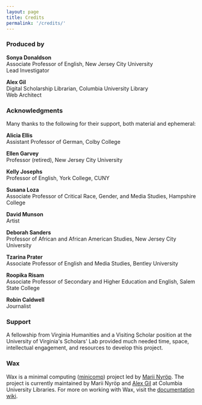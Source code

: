 ```yaml
---
layout: page
title: Credits
permalink: '/credits/'
---
```


### Produced by

**Sonya Donaldson**<br>
Associate Professor of English, New Jersey City University<br>
Lead Investigator

**Alex Gil**<br>
Digital Scholarship Librarian, Columbia University Library<br>
Web Architect

### Acknowledgments

Many thanks to the following for their support, both
material and ephemeral:

**Alicia Ellis**<br>
Assistant Professor of German, Colby College

**Ellen Garvey**<br>
Professor (retired), New Jersey City University

**Kelly Josephs**<br>
Professor of English, York College, CUNY

**Susana Loza**<br>
Associate Professor of Critical Race, Gender, and Media
Studies, Hampshire College

**David Munson**<br>
Artist

**Deborah Sanders**<br>
Professor of African and African American Studies, New
Jersey City University

**Tzarina Prater**<br>
Associate Professor of English and Media Studies,
Bentley University

**Roopika Risam**<br>
Associate Professor of Secondary and Higher Education and
English, Salem State College

**Robin Caldwell**<br>
Journalist

### Support

A fellowship from Virginia Humanities and a Visiting Scholar position at
the University of Virginia's Scholars' Lab provided much needed time,
space, intellectual engagement, and resources to develop this project.

### Wax

Wax is a minimal computing ([minicomp](https://github.com/minicomp)) project led by [Marii Nyröp](http://marii.info/). The project is currently maintained by Marii Nyröp and [Alex Gil](https://github.com/elotroalex) at Columbia University Libraries.
For more on working with Wax, visit the [documentation wiki](https://minicomp.github.io/wiki/wax/).
